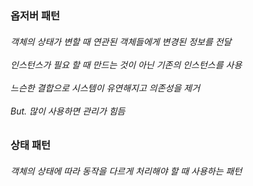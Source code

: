 <h3> 옵저버 패턴   </h3>
<h6> 객체의 상태가 변할 때 연관된 객체들에게 변경된 정보를 전달 
<br><br> 인스턴스가 필요 할 때 만드는 것이 아닌 기존의 인스턴스를 사용 
<br><br> 느슨한 결합으로 시스템이 유연해지고 의존성을 제거
<br><br> But. 많이 사용하면 관리가 힘듬
</h6>

<h3> 상태 패턴   </h3>
<h6> 객체의 상태에 따라 동작을 다르게 처리해야 할 때 사용하는 패턴
</h6>

